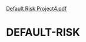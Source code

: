 [Default Risk Project4.pdf](https://github.com/amaka66/DEFAULT-RISK/files/8395542/Default.Risk.Project4.pdf)
# DEFAULT-RISK
